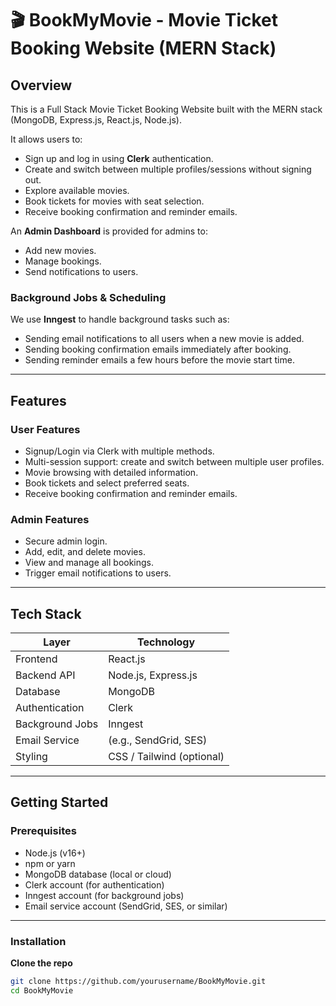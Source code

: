 # 🎬 BookMyMovie - Movie Ticket Booking Website (MERN Stack)

## Overview

This is a Full Stack Movie Ticket Booking Website built with the MERN stack (MongoDB, Express.js, React.js, Node.js). 

It allows users to:

- Sign up and log in using **Clerk** authentication.
- Create and switch between multiple profiles/sessions without signing out.
- Explore available movies.
- Book tickets for movies with seat selection.
- Receive booking confirmation and reminder emails.

An **Admin Dashboard** is provided for admins to:

- Add new movies.
- Manage bookings.
- Send notifications to users.

### Background Jobs & Scheduling

We use **Inngest** to handle background tasks such as:

- Sending email notifications to all users when a new movie is added.
- Sending booking confirmation emails immediately after booking.
- Sending reminder emails a few hours before the movie start time.

---

## Features

### User Features
- Signup/Login via Clerk with multiple methods.
- Multi-session support: create and switch between multiple user profiles.
- Movie browsing with detailed information.
- Book tickets and select preferred seats.
- Receive booking confirmation and reminder emails.

### Admin Features
- Secure admin login.
- Add, edit, and delete movies.
- View and manage all bookings.
- Trigger email notifications to users.

---

## Tech Stack

| Layer              | Technology            |
|--------------------|-----------------------|
| Frontend           | React.js              |
| Backend API        | Node.js, Express.js   |
| Database           | MongoDB               |
| Authentication     | Clerk                 |
| Background Jobs    | Inngest               |
| Email Service      | (e.g., SendGrid, SES) |
| Styling            | CSS / Tailwind (optional) |

---

## Getting Started

### Prerequisites

- Node.js (v16+)
- npm or yarn
- MongoDB database (local or cloud)
- Clerk account (for authentication)
- Inngest account (for background jobs)
- Email service account (SendGrid, SES, or similar)

---

### Installation

**Clone the repo**

```bash
git clone https://github.com/yourusername/BookMyMovie.git
cd BookMyMovie
